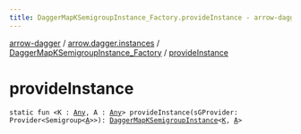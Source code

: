 ```yaml
---
title: DaggerMapKSemigroupInstance_Factory.provideInstance - arrow-dagger
---
```


[arrow-dagger](../../index.html) / [arrow.dagger.instances](../index.html) / [DaggerMapKSemigroupInstance_Factory](index.html) / [provideInstance](./provide-instance.html)

# provideInstance

`static fun <K : `[`Any`](https://kotlinlang.org/api/latest/jvm/stdlib/kotlin/-any/index.html)`, A : `[`Any`](https://kotlinlang.org/api/latest/jvm/stdlib/kotlin/-any/index.html)`> provideInstance(sGProvider: Provider<Semigroup<`[`A`](provide-instance.html#A)`>>): `[`DaggerMapKSemigroupInstance`](../-dagger-map-k-semigroup-instance/index.html)`<`[`K`](provide-instance.html#K)`, `[`A`](provide-instance.html#A)`>`